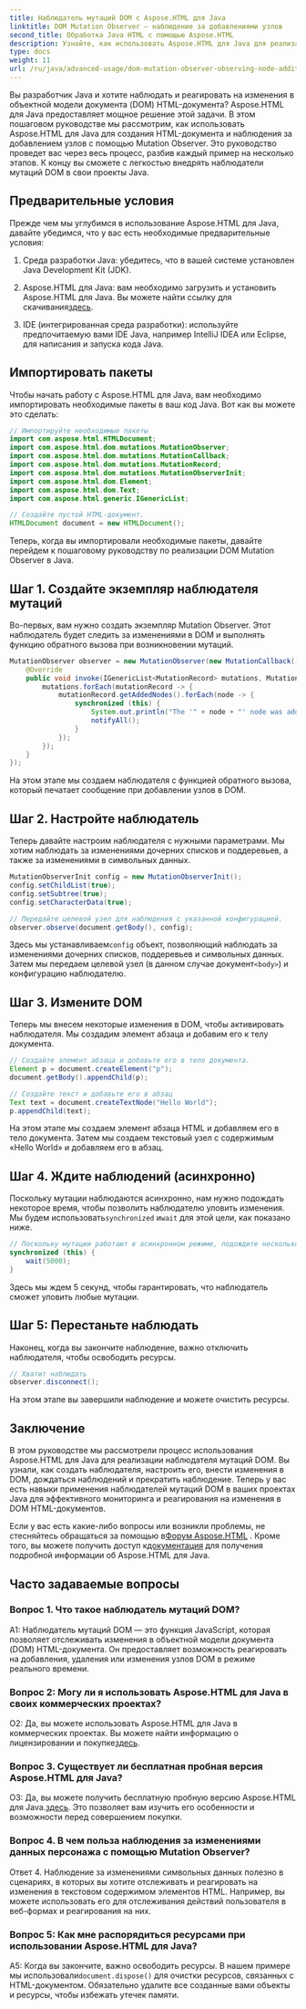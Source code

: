 ```yaml
---
title: Наблюдатель мутаций DOM с Aspose.HTML для Java
linktitle: DOM Mutation Observer — наблюдение за добавлениями узлов
second_title: Обработка Java HTML с помощью Aspose.HTML
description: Узнайте, как использовать Aspose.HTML для Java для реализации наблюдателя мутаций DOM в этом пошаговом руководстве. Эффективно отслеживайте и реагируйте на изменения DOM.
type: docs
weight: 11
url: /ru/java/advanced-usage/dom-mutation-observer-observing-node-additions/
---
```


Вы разработчик Java и хотите наблюдать и реагировать на изменения в объектной модели документа (DOM) HTML-документа? Aspose.HTML для Java предоставляет мощное решение этой задачи. В этом пошаговом руководстве мы рассмотрим, как использовать Aspose.HTML для Java для создания HTML-документа и наблюдения за добавлением узлов с помощью Mutation Observer. Это руководство проведет вас через весь процесс, разбив каждый пример на несколько этапов. К концу вы сможете с легкостью внедрять наблюдатели мутаций DOM в свои проекты Java.

## Предварительные условия

Прежде чем мы углубимся в использование Aspose.HTML для Java, давайте убедимся, что у вас есть необходимые предварительные условия:

1. Среда разработки Java: убедитесь, что в вашей системе установлен Java Development Kit (JDK).

2.  Aspose.HTML для Java: вам необходимо загрузить и установить Aspose.HTML для Java. Вы можете найти ссылку для скачивания[здесь](https://releases.aspose.com/html/java/).

3. IDE (интегрированная среда разработки): используйте предпочитаемую вами IDE Java, например IntelliJ IDEA или Eclipse, для написания и запуска кода Java.

## Импортировать пакеты

Чтобы начать работу с Aspose.HTML для Java, вам необходимо импортировать необходимые пакеты в ваш код Java. Вот как вы можете это сделать:

```java
// Импортируйте необходимые пакеты
import com.aspose.html.HTMLDocument;
import com.aspose.html.dom.mutations.MutationObserver;
import com.aspose.html.dom.mutations.MutationCallback;
import com.aspose.html.dom.mutations.MutationRecord;
import com.aspose.html.dom.mutations.MutationObserverInit;
import com.aspose.html.dom.Element;
import com.aspose.html.dom.Text;
import com.aspose.html.generic.IGenericList;

// Создайте пустой HTML-документ.
HTMLDocument document = new HTMLDocument();
```

Теперь, когда вы импортировали необходимые пакеты, давайте перейдем к пошаговому руководству по реализации DOM Mutation Observer в Java.

## Шаг 1. Создайте экземпляр наблюдателя мутаций

Во-первых, вам нужно создать экземпляр Mutation Observer. Этот наблюдатель будет следить за изменениями в DOM и выполнять функцию обратного вызова при возникновении мутаций.

```java
MutationObserver observer = new MutationObserver(new MutationCallback() {
    @Override
    public void invoke(IGenericList<MutationRecord> mutations, MutationObserver mutationObserver) {
        mutations.forEach(mutationRecord -> {
            mutationRecord.getAddedNodes().forEach(node -> {
                synchronized (this) {
                    System.out.println("The '" + node + "' node was added to the document.");
                    notifyAll();
                }
            });
        });
    }
});
```

На этом этапе мы создаем наблюдателя с функцией обратного вызова, который печатает сообщение при добавлении узлов в DOM.

## Шаг 2. Настройте наблюдатель

Теперь давайте настроим наблюдателя с нужными параметрами. Мы хотим наблюдать за изменениями дочерних списков и поддеревьев, а также за изменениями в символьных данных.

```java
MutationObserverInit config = new MutationObserverInit();
config.setChildList(true);
config.setSubtree(true);
config.setCharacterData(true);

// Передайте целевой узел для наблюдения с указанной конфигурацией.
observer.observe(document.getBody(), config);
```

 Здесь мы устанавливаем`config` объект, позволяющий наблюдать за изменениями дочерних списков, поддеревьев и символьных данных. Затем мы передаем целевой узел (в данном случае документ`<body>`) и конфигурацию наблюдателю.

## Шаг 3. Измените DOM

Теперь мы внесем некоторые изменения в DOM, чтобы активировать наблюдателя. Мы создадим элемент абзаца и добавим его к телу документа.

```java
// Создайте элемент абзаца и добавьте его в тело документа.
Element p = document.createElement("p");
document.getBody().appendChild(p);

// Создайте текст и добавьте его в абзац
Text text = document.createTextNode("Hello World");
p.appendChild(text);
```

На этом этапе мы создаем элемент абзаца HTML и добавляем его в тело документа. Затем мы создаем текстовый узел с содержимым «Hello World» и добавляем его в абзац.

## Шаг 4. Ждите наблюдений (асинхронно)

Поскольку мутации наблюдаются асинхронно, нам нужно подождать некоторое время, чтобы позволить наблюдателю уловить изменения. Мы будем использовать`synchronized` и`wait` для этой цели, как показано ниже.

```java
// Поскольку мутации работают в асинхронном режиме, подождите несколько секунд.
synchronized (this) {
    wait(5000);
}
```

Здесь мы ждем 5 секунд, чтобы гарантировать, что наблюдатель сможет уловить любые мутации.

## Шаг 5: Перестаньте наблюдать

Наконец, когда вы закончите наблюдение, важно отключить наблюдателя, чтобы освободить ресурсы.

```java
// Хватит наблюдать
observer.disconnect();
```

На этом этапе вы завершили наблюдение и можете очистить ресурсы.

## Заключение

В этом руководстве мы рассмотрели процесс использования Aspose.HTML для Java для реализации наблюдателя мутаций DOM. Вы узнали, как создать наблюдателя, настроить его, внести изменения в DOM, дождаться наблюдений и прекратить наблюдение. Теперь у вас есть навыки применения наблюдателей мутаций DOM в ваших проектах Java для эффективного мониторинга и реагирования на изменения в DOM HTML-документов.

Если у вас есть какие-либо вопросы или возникли проблемы, не стесняйтесь обращаться за помощью в[Форум Aspose.HTML](https://forum.aspose.com/) . Кроме того, вы можете получить доступ к[документация](https://reference.aspose.com/html/java/) для получения подробной информации об Aspose.HTML для Java.

## Часто задаваемые вопросы

### Вопрос 1. Что такое наблюдатель мутаций DOM?

A1: Наблюдатель мутаций DOM — это функция JavaScript, которая позволяет отслеживать изменения в объектной модели документа (DOM) HTML-документа. Он предоставляет возможность реагировать на добавления, удаления или изменения узлов DOM в режиме реального времени.

### Вопрос 2: Могу ли я использовать Aspose.HTML для Java в своих коммерческих проектах?

 О2: Да, вы можете использовать Aspose.HTML для Java в коммерческих проектах. Вы можете найти информацию о лицензировании и покупке[здесь](https://purchase.aspose.com/buy).

### Вопрос 3. Существует ли бесплатная пробная версия Aspose.HTML для Java?

 О3: Да, вы можете получить бесплатную пробную версию Aspose.HTML для Java.[здесь](https://releases.aspose.com/). Это позволяет вам изучить его особенности и возможности перед совершением покупки.

### Вопрос 4. В чем польза наблюдения за изменениями данных персонажа с помощью Mutation Observer?

Ответ 4. Наблюдение за изменениями символьных данных полезно в сценариях, в которых вы хотите отслеживать и реагировать на изменения в текстовом содержимом элементов HTML. Например, вы можете использовать его для отслеживания действий пользователя в веб-формах и реагирования на них.

### Вопрос 5: Как мне распорядиться ресурсами при использовании Aspose.HTML для Java?

 A5: Когда вы закончите, важно освободить ресурсы. В нашем примере мы использовали`document.dispose()` для очистки ресурсов, связанных с HTML-документом. Обязательно удалите все созданные вами объекты и ресурсы, чтобы избежать утечек памяти.